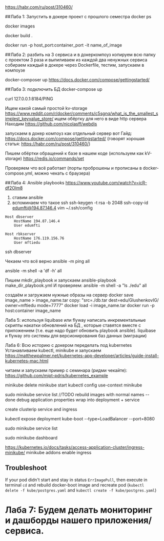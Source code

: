 https://habr.com/ru/post/310460/

##Лаба 1: Запустить в докере проект с прошлого семестра
docker ps

docker images

docker build .

docker run -p host_port:container_port -it name_of_image

##Лаба 2: разбить на 3 сервиса и в докеркомпоуз
копируем всю папку с проектом 3 раза и выпиливаем из каждой два ненужных сервиса
собираем каждый в докере через Dockerfile, тестим, запускаем в компоузе

docker-composer up
https://docs.docker.com/compose/gettingstarted/

##Лаба 3: подключить БД
docker-compose up

curl 127.0.0.1:8184/PING


Ищем какой самый простой kv-storage
https://www.reddit.com/r/docker/comments/c5sgnq/what_is_the_smallest_simplest_keyvalue_store/
ищем обёртку для него в виде http сервера
Находим https://github.com/nicolasff/webdis

запускаем в докер компоуз как отдельный сервер
вот Гайд: https://docs.docker.com/compose/gettingstarted/
(говорят хорошая статья: https://habr.com/ru/post/310460/)

Пишем обёртки обращений к базе в нашем коде (используем как kV-storage)
https://redis.io/commands/set

Проверяем что всё работает (порты проброшены и прописаны в docker-compose.yml, можно чекать с браузера)

##Лаба 4: Ansible playbooks
https://www.youtube.com/watch?v=icR-df2Olm8
1) ставим ansible
2) вспоминаем что такое ssh
ssh-keygen -t rsa -b 2048
ssh-copy-id edumfti@194.87.146.4
vim ~/.ssh/config

```
Host dbserver
    HostName 194.87.146.4
    User edumfti

Host rbkserver
    HostName 176.119.156.76
    User mftiedu
```
ssh dbserver

Чекаем что всё верно
ansible -m ping all

ansible -m shell -a 'df -h' all

Пишем mkdir_playbook и запускаем
ansible-playbook make_dir_playbook.yml
И проверяем:
ansible -m shell -a "ls ./edu" all

создаём и загружаем нужные образы на сервер
docker save image_name > image_name.tar
copy: "src=./db.tar dest=edu/GlushenkovIG/ owner=mftiedu mode=7777"
docker load -i image_name.tar
docker run -p host:container image_name

Лаба 5: используя liquibase или flyway написать инкрементальные скрипты накатки обновлений на БД , которые ставятся вместе с приложением (т.е. еще надо будет обновить playbook ansible).
liquibase и flyway это системы для версионирования баз данных (миграции)


Лаба 6: Всю историю с докером переделать под kubernetes
Устанавливаем kubectl, minikube и запускаем
https://matthewpalmer.net/kubernetes-app-developer/articles/guide-install-kubernetes-mac.html

читаем и запускаем пример с семинара (ридми чекайте):
https://github.com/mipt-pdris/kubernetes_example

minikube delete
minikube start
kubectl config use-context minikube

sudo minikube service list
//TODO 
rebuild images with normal names -- done
debug application properties
wrap into deployment + service 

create clusterip service and ingress

kubectl expose deployment kube-boot --type=LoadBalancer --port=8080

sudo minikube service list

sudo minikube dashboard

https://kubernetes.io/docs/tasks/access-application-cluster/ingress-minikube/
minikube addons enable ingress

## Troubleshoot
If your pod didn't start and stay in status `ErrImagePull`, then execute in terminal `cd` and rebuild docker-boot image and recreate pod (`kubectl delete -f kube/postgres.yaml` and `kubectl create -f kube/postgres.yaml`)

# Лаба 7: Будем делать мониторинг и дашборды нашего приложения/сервиса.

